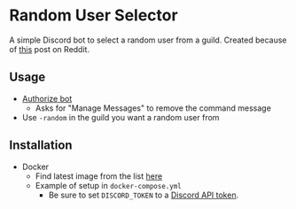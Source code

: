 # Random User Selector

A simple Discord bot to select a random user from a guild. Created because of [this](https://www.reddit.com/r/discordapp/comments/hbnvaj/a_bot_that_randomly_selects_1_user_from_the_server/) post on Reddit.  

## Usage

- [Authorize bot](https://discord.com/api/oauth2/authorize?client_id=723417759534284831&permissions=8192&scope=bot)
  - Asks for "Manage Messages" to remove the command message
- Use `-random` in the guild you want a random user from

## Installation

- Docker
  - Find latest image from the list [here](https://github.com/OutdatedVersion/discord-random-user-selector/packages)
  - Example of setup in `docker-compose.yml`
    - Be sure to set `DISCORD_TOKEN` to a [Discord API token](https://discord.com/developers/applications).
